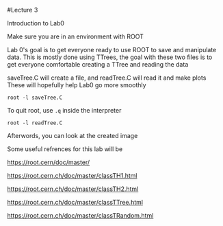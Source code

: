 #Lecture 3

Introduction to Lab0

Make sure you are in an environment with ROOT

Lab 0's goal is to get everyone ready to use ROOT to save and manipulate data.
This is mostly done using TTrees, the goal with these two files is to
get everyone comfortable creating a TTree and reading the data

saveTree.C will create a file, and readTree.C will read it and make plots
These will hopefully help Lab0 go more smoothly

```root -l saveTree.C```

To quit root, use ```.q``` inside the interpreter

```root -l readTree.C```

Afterwords, you can look at the created image

Some useful refrences for this lab will be

https://root.cern/doc/master/

https://root.cern.ch/doc/master/classTH1.html

https://root.cern.ch/doc/master/classTH2.html

https://root.cern.ch/doc/master/classTTree.html

https://root.cern.ch/doc/master/classTRandom.html
